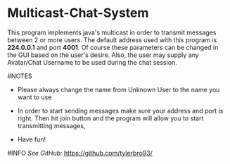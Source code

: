 # Multicast-Chat-System

This program implements java's multicast in order to transmit messages between
2 or more users. The default address used with this program is **224.0.0.1** 
and port **4001**. Of course these parameters can be changed in the GUI based
on the user's desire. Also, the user may supply any Avatar/Chat Username to be
used during the chat session.

#NOTES
* Please always change the name from Unknown User to the name you want to use

* In order to start sending messages make sure your address and port is right.
  Then hit join button and the program will allow you to start transmitting
  messages,
  
* Have fun!

#INFO 
*See GitHub:* https://github.com/tylerbro93/